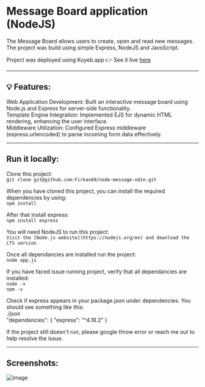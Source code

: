 # Message Board application (NodeJS)

The Message Board allows users to create, open and read new messages. The project was build using simple Express, NodeJS and JavsScript.


Project was deployed using Koyeb.app
👉 See it live [here](https://parallel-buzzard-ihorkovalevskyi-97c43156.koyeb.app/)

-  -  -  -  -  -  -  -  -  -  -  -  -  -  -  -  -  -  -  -  -  -  -  -  -  

## 💡 Features:
Web Application Development: Built an interactive message board using Node.js and Express for server-side functionality.<br/>
Template Engine Integration: Implemented EJS for dynamic HTML rendering, enhancing the user interface.<br/>
Middleware Utilization: Configured Express middleware (express.urlencoded) to parse incoming form data effectively.<br/>

-  -  -  -  -  -  -  -  -  -  -  -  -  -  -  -  -  -  -  -  -  -  -  -  -  

## Run it locally:

Clone this project:<br/>
`git clone git@github.com:Firkax69/node-message-odin.git`

When you have cloned this project, you can install the required dependencies by using:<br/>
`npm install` 

After that install express:<br/>
`npm install express`

You will need NodeJS to run this project:<br/>
`Visit the [Node.js website](https://nodejs.org/en) and download the LTS version`

Once all dependancies are installed run the project:<br/>
`node app.js`


If you have faced issue running project, verify that all dependancies are installed:<br/>
`node -v`<br/>
`npm -v`<br/>

Check if express appears in your package.json under dependencies. You should see something like this:<br/>
./json<br/>
"dependencies": {
  "express": "^4.18.2"
}

If the project still doesn't run, please google throw error or reach me out to help resolve the issue.

-  -  -  -  -  -  -  -  -  -  -  -  -  -  -  -  -  -  -  -  -  -  -  -  -  

## Screenshots:

![image](https://github.com/user-attachments/assets/a155e739-cbc6-4a68-945e-5db74da5680a)

